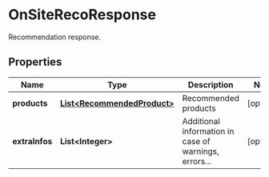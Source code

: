 

# OnSiteRecoResponse

Recommendation response.

## Properties

Name | Type | Description | Notes
------------ | ------------- | ------------- | -------------
**products** | [**List&lt;RecommendedProduct&gt;**](RecommendedProduct.md) | Recommended products |  [optional]
**extraInfos** | **List&lt;Integer&gt;** | Additional information in case of warnings, errors... |  [optional]



